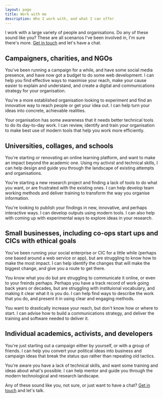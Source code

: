 ```yaml
---
layout: page
title: Work with me
description: Who I work with, and what I can offer
---
```


I work with a large variety of people and organisations. Do any of these sound like you? These are all scenarios I've been involved in, I'm sure there's more. [Get in touch](/contact) and let's have a chat.

## Campaigners, charities, and NGOs

You've been running a campaign for a while, and have some social media presence, and have now got a budget to do some web development. I can help you find effective ways to maximise your reach, make your cause easier to explain and understand, and create a digital and communications strategy for your organisation.

You're a more established organisation looking to experiment and find an innovative way to reach people or get your idea out. I can help turn your ideas into concrete, achievable realities.

Your organisation has some awareness that it needs better technical tools to do its day-to-day work. I can review, identify and train your organisation to make best use of modern tools that help you work more efficiently.

## Universities, collages, and schools

You're starting or renovating an online learning platform, and want to make an impact beyond the academic one. Using my activist and technical skills, I can help design and guide you through the landscape of existing attempts and organisations.

You're starting a new research project and finding a lack of tools to do what you want, or are frustrated with the existing ones. I can help develop team working methods and deliver training to transform the way you organise information.

You're looking to publish your findings in new, innovative, and perhaps interactive ways. I can develop outputs using modern tools. I can also help with coming up with experimental ways to explore ideas in your research.

## Small businesses, including co-ops start ups and CICs with ethical goals

You've been running your social enterprise or CIC for a little while (perhaps one based around a web service or app), but are struggling to know how to make the most impact. I can help identify the changes that will make the biggest change, and give you a route to get there.

You know what you do but are struggling to communicate it online, or even to your freinds perhaps. Perhaps you have a track record of work going back years or decades, but are struggling with instituional vocabulary, and making it clear what it is you do. I can help find ways to describe the work that you do, and present it in using clear and engaging methods.

You want to drastically increase your reach, but don't know how or where to start. I can advise how to build a communications strategy, and deliver the training and software needed to deliver it.

## Individual academics, activists, and developers

You're just starting out a campaign either by yourself, or with a group of friends. I can help you convert your political ideas into business and campaign ideas that break the status quo rather than repeating old tactics.

You're aware you have a lack of technical skills, and want some training and ideas about what's possible. I can help mentor and guide you through the modern technological and research landscape.

Any of these sound like you, not sure, or just want to have a chat? [Get in touch](/contact) and let's talk.
